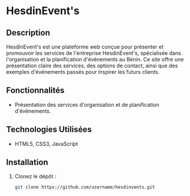 # HesdinEvent's

## Description
HesdinEvent's est une plateforme web conçue pour présenter et promouvoir les services de l'entreprise HesdinEvent's, spécialisée dans l'organisation et la planification d'événements au Bénin. Ce site offre une présentation claire des services, des options de contact, ainsi que des exemples d'événements passés pour inspirer les futurs clients.

## Fonctionnalités
- Présentation des services d'organisation et de planification d'événements.

## Technologies Utilisées
- HTML5, CSS3, JavaScript

## Installation
1. Clonez le dépôt :
   ```bash
   git clone https://github.com/username/hesdinvents.git

